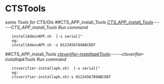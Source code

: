 # CTSTools
*some Tools for CTS/Gts*
##CTS_APP_install_Tools
*[CTS_APP_install_Tools](https://github.com/flymobile/CTSTools/blob/master/installAdminAPP.sh)------CTS_APP_install_Tools*
*Run command*

       installAdminAPP.sh  [-s serial]"                                 
       eg:
       installAdminAPP.sh -s 0123456789ABCDEF

##CTS_APP_install_Tools
*[ctsverifier-installapkTools](https://github.com/flymobile/CTSTools/blob/master/ctsverifier-installapk.sh)------ctsverifier-installapkTools*
*Run command*

       ctsverifier-installapk.sh)  [-s serial]"                                 
       eg:
       ctsverifier-installapk.sh)-s 0123456789ABCDEF
